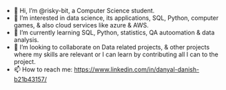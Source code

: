 - 👋 Hi, I’m @risky-bit, a Computer Science student.
- 👀 I’m interested in data science, its applications, SQL, Python, computer games, & also cloud services like azure & AWS.
- 🌱 I’m currently learning SQL, Python, statistics, QA autoomation & data analysis.
- 💞️ I’m looking to collaborate on Data related projects, & other projects where my skills are relevant or I can learn by contributing all I can to the project.
- 📫 How to reach me: https://www.linkedin.com/in/danyal-danish-b21b43157/

<!---
risky-bit/risky-bit is a ✨ special ✨ repository because its `README.md` (this file) appears on your GitHub profile.
You can click the Preview link to take a look at your changes.
--->
